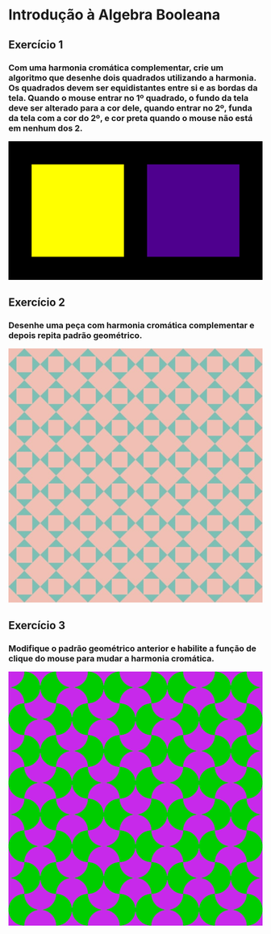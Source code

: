 # Introdução à Algebra Booleana
## Exercício 1
### Com uma harmonia cromática complementar, crie um algoritmo que desenhe dois quadrados utilizando a harmonia. Os quadrados devem ser equidistantes entre si e as bordas da tela. Quando o mouse entrar no 1º quadrado, o fundo da tela deve ser alterado para a cor dele, quando entrar no 2º, funda da tela com a cor do 2º, e cor preta quando o mouse não está em nenhum dos 2.
<img src="Exercicio_1/Exercicio_1.gif">

## Exercício 2
### Desenhe uma peça com harmonia cromática complementar e depois repita padrão geométrico.
<img src="Exercicio_2/Exercicio_2.jpg">

## Exercício 3
### Modifique o padrão geométrico anterior e habilite a função de clique do mouse para mudar a harmonia cromática.
<img src="Exercicio_3/Exercicio_3.gif">
